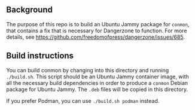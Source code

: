## Background

The purpose of this repo is to build an Ubuntu Jammy package for `conmon`, that
contains a fix that is necessary for Dangerzone to function. For more details,
see https://github.com/freedomofpress/dangerzone/issues/685.

## Build instructions

You can build conmon by changing into this directory and running `./build.sh`.
This script should be an Ubuntu Jammy container image, with all the necessary
build dependencies in order to produce a `conmon` Debian package for Ubuntu
Jammy. The `.deb` files will be copied in this directory.

If you prefer Podman, you can use `./build.sh podman` instead.
